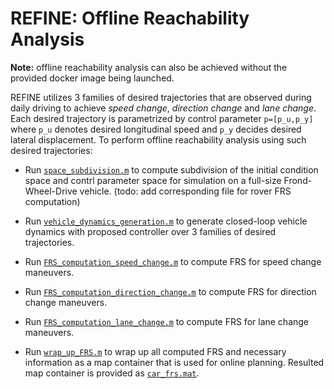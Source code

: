 # REFINE: Offline Reachability Analysis

**Note:** offline reachability analysis can also be achieved without the provided docker image being launched.

REFINE utilizes 3 families of desired trajectories that are observed during daily driving to achieve *speed change*, *direction change* and *lane change*. 
Each desired trajectory is parametrized by control parameter `p=[p_u,p_y]` where `p_u` denotes desired longitudinal speed and `p_y` decides desired lateral displacement. 
To perform offline reachability analysis using such desired trajectories:

- Run [`space_subdivision.m`](https://github.com/jinsunl/REFINE/blob/main/Offline_Reachability_Analysis/space_subdivision.m) to compute subdivision of the initial condition space and contrl parameter space for simulation on a full-size Frond-Wheel-Drive vehicle. 
(todo: add corresponding file for rover FRS computation)

- Run [`vehicle_dynamics_generation.m`](https://github.com/jinsunl/REFINE/blob/main/Offline_Reachability_Analysis/vehicle_dynamics_generation.m)
to generate closed-loop vehicle dynamics with proposed controller over 3 families of desired trajectories.

- Run [`FRS_computation_speed_change.m`](https://github.com/jinsunl/REFINE/blob/main/Offline_Reachability_Analysis/FRS_computation_speed_change.m) to compute FRS for speed change maneuvers.

- Run [`FRS_computation_direction_change.m`](https://github.com/jinsunl/REFINE/blob/main/Offline_Reachability_Analysis/FRS_computation_direction_change.m) to compute FRS for direction change maneuvers.

- Run [`FRS_computation_lane_change.m`](https://github.com/jinsunl/REFINE/blob/main/Offline_Reachability_Analysis/FRS_computation_lane_change.m) to compute FRS for lane change maneuvers.

- Run [`wrap_up_FRS.m`](https://github.com/jinsunl/REFINE/blob/main/Offline_Reachability_Analysis/wrap_up_FRS.m) to wrap up all computed FRS and necessary information as a map container that is used for online planning.
Resulted map container is provided as [`car_frs.mat`](https://drive.google.com/drive/folders/1WZbFFhCyhYQlMJxuV4caIzNoa-Q9VZkW?usp=sharing).



